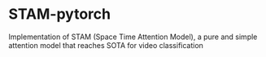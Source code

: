 # STAM-pytorch
Implementation of STAM (Space Time Attention Model), a pure and simple attention model that reaches SOTA for video classification
